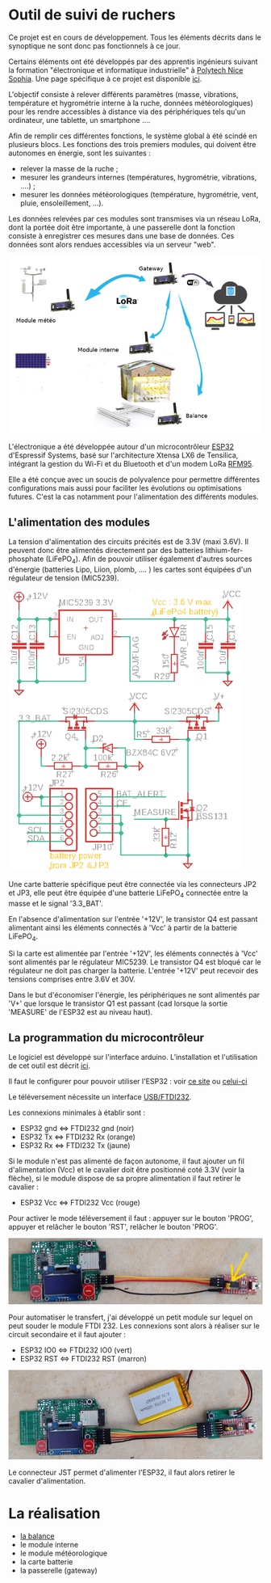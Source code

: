 # Outil de suivi de ruchers
Ce projet est en cours de développement. Tous les éléments décrits dans le synoptique ne sont donc pas fonctionnels à ce jour.

Certains éléments ont été développés par des apprentis ingénieurs suivant la formation "électronique et informatique industrielle" à 
[Polytech Nice Sophia](http://unice.fr/polytechnice/fr). Une page spécifique à ce projet est disponible [ici](http://rucher.polytech.unice.fr/).  

L'objectif consiste à relever différents paramètres (masse, vibrations, température et hygrométrie interne à la ruche, données météorologiques) pour les rendre accessibles à distance via des périphériques tels qu'un ordinateur, une tablette, un smartphone ....  
 
Afin de remplir ces différentes fonctions, le système global à été scindé en plusieurs blocs. Les fonctions des trois premiers modules, qui doivent être autonomes en énergie, sont les suivantes :

* relever la masse de la ruche ;
* mesurer les grandeurs internes (températures, hygrométrie, vibrations, ....) ;
* mesurer les données météorologiques (température, hygrométrie, vent, pluie, ensoleillement, ...).

Les données relevées par ces modules sont transmises via un réseau LoRa, dont la portée doit être importante, à une passerelle dont la fonction consiste à enregistrer ces mesures dans une base de données. Ces données sont alors rendues accessibles via un serveur "web". 

![synoptique](/Images/croquis_rucher.png)

L'électronique a été développée autour d'un microcontrôleur [ESP32](http://esp32.net/) d'Espressif Systems, basé sur l'architecture Xtensa LX6 de Tensilica, intégrant la gestion du Wi-Fi et du Bluetooth et d'un modem LoRa [RFM95](https://www.hoperf.com/modules/lora/RFM95.html).

Elle a été conçue avec un soucis de polyvalence pour permettre différentes configurations mais aussi pour faciliter les évolutions ou optimisations futures. C'est la cas notamment pour l'alimentation des différents modules.

## L'alimentation des modules

La tension d'alimentation des circuits précités est de 3.3V (maxi 3.6V). Il peuvent donc être alimentés directement par des batteries lithium-fer-phosphate (LiFePO<sub>4</sub>). Afin de pouvoir utiliser également d'autres sources d'énergie (batteries Lipo, Liion, plomb, .... ) les cartes sont équipées d'un régulateur de tension (MIC5239).

![alimentation](/Images/alim.png)

Une carte batterie spécifique peut être connectée via les connecteurs JP2 et JP3, elle peut être équipée d'une batterie LiFePO<sub>4</sub> connectée entre la masse et le signal '3.3_BAT'.

En l'absence d'alimentation sur l'entrée '+12V', le transistor Q4 est passant alimentant ainsi les éléments connectés à 'Vcc' à partir de la batterie LiFePO<sub>4</sub>. 

Si la carte est alimentée par l'entrée '+12V', les éléments connectés à 'Vcc' sont alimentés par le régulateur MIC5239. Le transistor Q4 est bloqué car le régulateur ne doit pas charger la batterie. L'entrée '+12V' peut recevoir des tensions comprises entre 3.6V et 30V. 
<!-- Les cartes sont généralement prévues pour recevoir un régulateur en boîtier :

* soit SOT-223,
* soit MSOP.-->

Dans le but d'économiser l'énergie, les périphériques ne sont alimentés par 'V+' que lorsque le transistor Q1 est passant (cad lorsque la sortie 'MEASURE' de l'ESP32 est au niveau haut).

## La programmation du microcontrôleur

Le logiciel est développé sur l'interface arduino. L’installation et l'utilisation de cet outil est décrit
[ici](https://www.arduino-france.com/tutoriels/ide-arduino-installation-et-utilisation/).

Il faut le configurer pour pouvoir utiliser l'ESP32 : voir 
[ce site](http://electroniqueamateur.blogspot.com/2019/07/programmer-lesp32-avec-lide-arduino.html)
ou [celui-ci](http://emery.claude.free.fr/esp32-idearduino.html)

Le téléversement nécessite un interface 
[USB/FTDI232](https://www.google.com/search?q=ftdi232&tbm=isch&ved=2ahUKEwj_ld-KopTvAhUEgM4BHXQxAnQQ2-cCegQIABAA&oq=ftdi232&gs_lcp=CgNpbWcQAzIECCMQJzIECCMQJzICCAAyAggAMgQIABAeMgQIABAeMgQIABAeMgQIABAeMgQIABAeMgYIABAKEBhQ8tsCWPLbAmDG3QJoAHAAeACAAViIAViSAQExmAEAoAEBqgELZ3dzLXdpei1pbWfAAQE&sclient=img&ei=FZQ_YL-3KYSAur4P9OKIoAc&bih=596&biw=1417&client=ubuntu&hs=15p).

Les connexions minimales à établir sont :

* ESP32 gnd <=> FTDI232 gnd (noir)
* ESP32 Tx <=> FTDI232 Rx (orange)
* ESP32 Rx <=> FTDI232 Tx (jaune)

Si le module n'est pas alimenté de façon autonome, il faut ajouter un fil d'alimentation (Vcc) et le cavalier doit être positionné coté 3.3V (voir la flèche), si le module dispose de sa propre alimentation il faut retirer le cavalier :

* ESP32 Vcc <=> FTDI232 Vcc (rouge)

Pour activer le mode téléversement il faut : appuyer sur le bouton 'PROG', appuyer et relâcher le bouton 'RST', 
relâcher le bouton 'PROG'.

![ftdi](/Images/ftdi.png)

Pour automatiser le transfert, j'ai développé un petit module sur lequel on peut souder le module FTDI 232. 
Les connexions sont alors à réaliser sur le circuit secondaire et il faut ajouter :

* ESP32 IO0 <=> FTDI232 IO0 (vert)
* ESP32 RST <=> FTDI232 RST (marron)

![module-ftdi](/Images/module-ftdi.png)

Le connecteur JST permet d'alimenter l'ESP32, il faut alors retirer le cavalier d'alimentation.





# La réalisation 

* [la balance](/Balance/README.md#la-balance)
* le module interne
* le module météorologique
* la carte batterie
* la passerelle (gateway)

